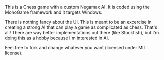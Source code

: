 This is a Chess game with a custom Negamax AI.  It is coded using the MonoGame framework and it targets Windows.

There is nothing fancy about the UI.  This is meant to be an excercise in creating a strong AI that can play a game as complicated as chess.  That's all!  There are way better implementations out there (like Stockfish), but I'm doing this as a hobby because I'm interested in AI.

Feel free to fork and change whatever you want (licensed under MIT license).